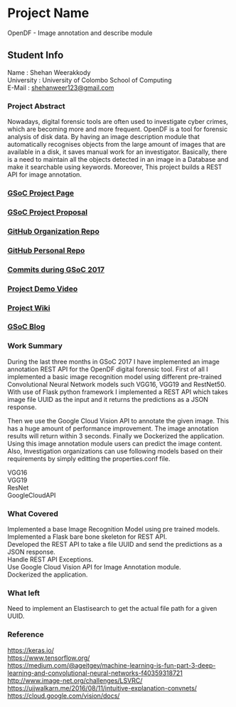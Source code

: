 # Project Name
OpenDF - Image annotation and describe module

## Student Info
Name : Shehan Weerakkody  
University : University of Colombo School of Computing  
E-Mail : shehanweer123@gmail.com  

### Project Abstract
Nowadays, digital forensic tools are often used to investigate cyber crimes, which are becoming more and more frequent. OpenDF is a tool for forensic analysis of disk data. By having an image description module that automatically recognises objects from the large amount of images that are available in a disk, it saves manual work for an investigator. Basically, there is a need to maintain all the objects detected in an image in a Database and make it searchable using keywords. Moreover, This project builds a REST API for image annotation.

### [GSoC Project Page](https://summerofcode.withgoogle.com/projects/#6176600054824960)

### [GSoC Project Proposal](https://docs.google.com/document/d/1zIJYMrAOB18vv1cQM5rMUfw6zb4Tco50pu8Rn1nmvJA)

### [GitHub Organization Repo](https://github.com/scorelab/OpenDF)

### [GitHub Personal Repo](https://github.com/ShehanWeerakkody/OpenDF)

### [Commits during GSoC 2017](https://github.com/scorelab/OpenDF/commits/describe-image)

### [Project Demo Video](http://LinkToDemoVideo)

### [Project Wiki](https://github.com/ShehanWeerakkody/OpenDF/wiki/Image-Annotation-Module)

### [GSoC Blog](http://GSoCBlog)

### Work Summary
During the last three months in GSoC 2017 I have implemented an image annotation REST API for the OpenDF digital forensic tool. First of all I implemented a basic image recognition model using different pre-trained Convolutional Neural Network models such VGG16, VGG19 and RestNet50. With use of Flask python framework I implemented a REST API which takes image file UUID as the input and it returns the predictions as a JSON response.  

Then we use the Google Cloud Vision API to annotate the given image. This has a huge amount of performance improvement. The image annotation results will return within 3 seconds. Finally we Dockerized the application. Using this image annotation module users can predict the image content. Also, Investigation organizations can use following models based on their requirements by simply editting the properties.conf file.  

VGG16  
VGG19  
ResNet  
GoogleCloudAPI  

### What Covered
Implemented a base Image Recognition Model using pre trained models.  
Implemented a Flask bare bone skeleton for REST API.  
Developed the REST API to take a file UUID and send the predictions as a JSON response.  
Handle REST API Exceptions.  
Use Google Cloud Vision API for Image Annotation module.  
Dockerized the application.  

### What left
Need to implement an Elastisearch to get the actual file path for a given UUID.  

### Reference
https://keras.io/  
https://www.tensorflow.org/  
https://medium.com/@ageitgey/machine-learning-is-fun-part-3-deep-learning-and-convolutional-neural-networks-f40359318721  
http://www.image-net.org/challenges/LSVRC/  
https://ujjwalkarn.me/2016/08/11/intuitive-explanation-convnets/  
https://cloud.google.com/vision/docs/  

